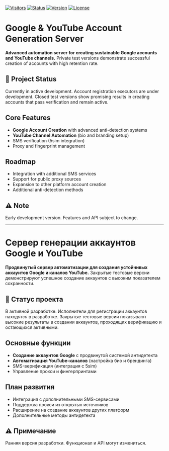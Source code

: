 [![Visitors](https://visitor-badge.glitch.me/badge?page_id=Alex94a.gmail-autocreator)](https://github.com/Alex94a/gmail-autocreator) [![Status](https://img.shields.io/badge/status-in%20development-yellow)](https://github.com/Alex94a/gmail-autocreator) [![Version](https://img.shields.io/badge/version-0.1.0-blue)](https://github.com/Alex94a/gmail-autocreator) [![License](https://img.shields.io/badge/license-MIT-green)](https://github.com/Alex94a/gmail-autocreator)

# Google & YouTube Account Generation Server

**Advanced automation server for creating sustainable Google accounts and YouTube channels.** Private test versions demonstrate successful creation of accounts with high retention rate.

## 🚧 Project Status
Currently in active development. Account registration executors are under development. Closed test versions show promising results in creating accounts that pass verification and remain active.

## Core Features
- **Google Account Creation** with advanced anti-detection systems
- **YouTube Channel Automation** (bio and branding setup)
- SMS verification (5sim integration)
- Proxy and fingerprint management

## Roadmap
- Integration with additional SMS services
- Support for public proxy sources
- Expansion to other platform account creation
- Additional anti-detection methods

## ⚠️ Note
Early development version. Features and API subject to change.

---

# Сервер генерации аккаунтов Google и YouTube

**Продвинутый сервер автоматизации для создания устойчивых аккаунтов Google и каналов YouTube.** Закрытые тестовые версии демонстрируют успешное создание аккаунтов с высоким показателем сохранности.

## 🚧 Статус проекта
В активной разработке. Исполнители для регистрации аккаунтов находятся в разработке. Закрытые тестовые версии показывают высокие результаты в создании аккаунтов, проходящих верификацию и остающихся активными.

## Основные функции
- **Создание аккаунтов Google** с продвинутой системой антидетекта
- **Автоматизация YouTube-каналов** (настройка био и брендинга)
- SMS-верификация (интеграция с 5sim)
- Управление прокси и фингерпринтами

## План развития
- Интеграция с дополнительными SMS-сервисами
- Поддержка прокси из открытых источников
- Расширение на создание аккаунтов других платформ
- Дополнительные методы антидетекта

## ⚠️ Примечание
Ранняя версия разработки. Функционал и API могут измениться.

